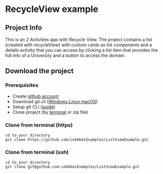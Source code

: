 # RecycleView example

## Project Info

This is an 2 Activities app with Recycle View. The project contains a list (created with recycleView) with custom cards as list components
and a details activity that you can access by clicking a list item that provides the full info of a University and a button to access the
domain.

## Download the project

### Prerequisites

-   Create [github account](https://github.com/signup?ref_cta=Sign+up&ref_loc=header+logged+out&ref_page=%2F&source=header-home)
-   Download git cli ([Windows](https://git-scm.com/download/win),[Linux](https://git-scm.com/download/linux),[macOS](https://git-scm.com/download/mac))
-   Setup git CLI ([guide](https://kbroman.org/github_tutorial/pages/first_time.html))
-   Clone project (by [terminal](https://git-scm.com/book/en/v2/Git-Basics-Getting-a-Git-Repository) or zip file)

### Clone from terminal (https)

```
cd to_your_directory
git clone https://github.com/iekAkmiExamples/ListViewExample.git
```

### Clone from terminal (ssh)

```
cd to_your_directory
git clone git@github.com:iekAkmiExamples/ListViewExample.git
```
